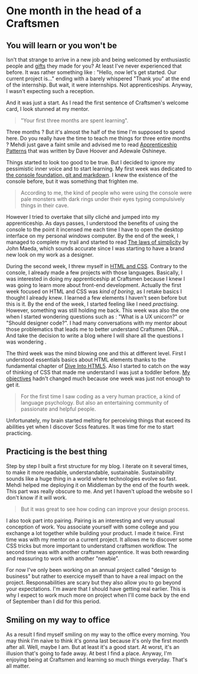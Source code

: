 # One month in the head of a Craftsmen

## You will learn or you won't be

Isn't that strange to arrive in a new job and being welcomed by enthusiastic people and [gifts](https://twitter.com/craftsmenhq) they made for you? At least I've never experienced that before. It was rather something like : "Hello, now let's get started. Our current project is..." ending with a barely whispered "Thank you" at the end of the internship. But wait, it were internships. Not apprenticeships. Anyway, I wasn't expecting such a reception.

And it was just a start. As I read the first sentence of Craftsmen's welcome card, I look stunned at my mentor.

> "Your first three months are spent learning".

Three months ? But it's almost the half of the time I'm supposed to spend here. Do you really have the time to teach me things for three entire months ? Mehdi just gave a faint smile and advised me to read [Apprenticeship Patterns](http://shop.oreilly.com/product/9780596518387.do) that was written by Dave Hoover and Adewale Oshineye.

Things started to look too good to be true. But I decided to ignore my pessimistic inner voice and to start learning. My first week was dedicated to [the console foundation, git and markdown](https://github.com/craftsmen/marion-apprenticeship/blob/master/goals/week_1.md). I knew the existence of the console before, but it was something that frighten me.

> According to me, the kind of people who were using the console were pale monsters with dark rings under their eyes typing compulsively things in their cave.

However I tried to overtake that silly cliché and jumped into my apprenticeship. As days passes, I understood the benefits of using the console to the point it incensed me each time I have to open the desktop interface on my personal _windows_ computer. By the end of the week, I managed to complete my trail and started to read [The laws of simplicity](http://www.amazon.com/gp/product/0262134721/ref=as_li_tl?ie=UTF8&camp=1789&creative=9325&creativeASIN=0262134721&linkCode=as2&tag=redesiglead03-20&linkId=VCENF5MJ3OEBGHBL) by John Maeda, which sounds accurate since I was starting to have a brand new look on my work as a designer.

During the second week, I threw myself in [HTML and CSS](https://github.com/craftsmen/marion-apprenticeship/blob/master/goals/week_2.md). Contrary to the console, I already made a few projects with those languages. Basically, I was interested in doing my apprenticeship at Craftsmen because I knew I was going to learn more about front-end development. Actually the first week focused on HTML and CSS was _kind of boring_, as I retake basics I thought I already knew. I learned a few elements I haven't seen before but this is it. By the end of the week, I started feeling like I need _practising_. However, something was still holding me back. This week was also the one when I started wondering questions such as : "What is a UX unicorn?" or "Should designer code?". I had many conversations with my mentor about those problematics that leads me to better understand Craftsmen DNA... And take the decision to write a blog where I will share all the questions I was wondering <!--- Blog's link here--->.

The third week was the mind blowing one and this at different level. First I understood essentials basics about HTML elements thanks to the fundamental chapter of [Dive Into HTML5](http://diveintohtml5.info/semantics.html). Also I started to catch on the way of thinking of CSS that made me understand I was just a toddler before. [My objectives](https://github.com/craftsmen/marion-apprenticeship/blob/master/goals/week_3.md) hadn't changed much because one week was just not enough to get it.

> For the first time I saw coding as a very human practice, a kind of language psychology. But also an entertaining community of passionate and helpful people.

Unfortunately, my brain started melting for perceiving things that exceed its abilities yet when I discover Scss features. It was time for me to start practicing.

## Practicing is the best thing

Step by step I built a first structure for my blog. I iterate on it several times, to make it more readable, understandable, sustainable. Sustainability sounds like a huge thing in a world where technologies evolve so fast. Mehdi helped me deploying it on Middleman by the end of the fourth week. This part was really obscure to me. And yet I haven't upload the website so I don't know if it will work.
> But it was great to see how coding can improve your design process.  

I also took part into pairing. Pairing is an interesting and very unusual conception of work. You associate yourself with some college and you exchange a lot together while building your product. I made it twice. First time was with my mentor on a current project. It allows me to discover some CSS tricks but more important to understand craftsmen workflow.
The second time was with another craftsmen apprentice. It was both rewarding and reassuring to work with another "newbie".

For now I've only been working on an annual project called "design to business" but rather to exercice myself than to have a real impact on the project. Responsabilities are scary but they also allow you to go beyond your expectations. I'm aware that I should have getting real earlier. This is why I expect to work much more on project when I'll come back by the end of September than I did for this period.

## Smiling on my way to office

As a result I find myself smiling on my way to the office every morning. You may think I'm naive to think it's gonna last because it's only the first month after all. Well, maybe I am. But at least it's a good start. At worst, it's an illusion that's going to fade away. At best I find a place. Anyway, I'm enjoying being at Craftsmen and learning so much things everyday. That's all matter.
